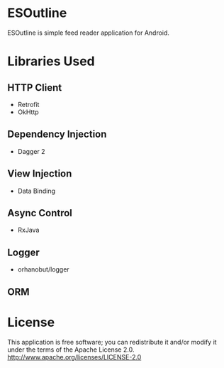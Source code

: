 # ESOutline
ESOutline is simple feed reader application for Android.

# Libraries Used  

## HTTP Client  
- Retrofit
- OkHttp

## Dependency Injection  
- Dagger 2

## View Injection  
- Data Binding 

## Async Control  
- RxJava 

## Logger  
- orhanobut/logger

## ORM  

# License
This application is free software; you can redistribute it and/or modify it under the terms of the Apache License 2.0.
http://www.apache.org/licenses/LICENSE-2.0

